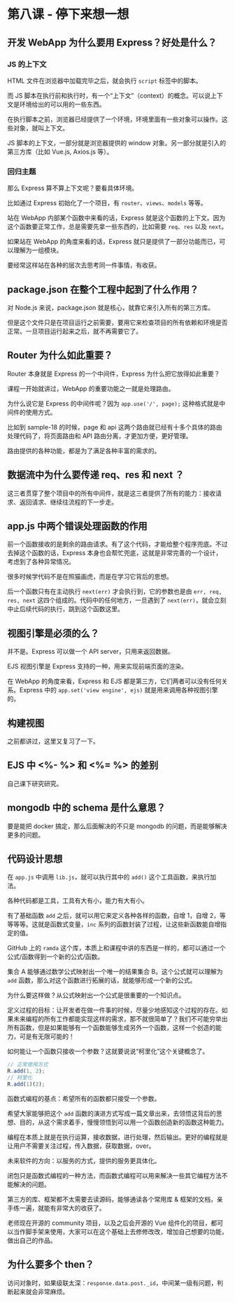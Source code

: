 # 第八课 - 停下来想一想

## 开发 WebApp 为什么要用 Express？好处是什么？

### JS 的上下文

HTML 文件在浏览器中加载完毕之后，就会执行 `script` 标签中的脚本。

而 JS 脚本在执行前和执行时，有一个“上下文”（context）的概念。可以说上下文是环境给出的可以用的一些东西。

在执行脚本之前，浏览器已经提供了一个环境，环境里面有一些对象可以操作。这些对象，就叫上下文。

JS 脚本的上下文，一部分就是浏览器提供的 window 对象。另一部分就是引入的第三方库（比如 Vue.js, Axios.js 等）。

### 回归主题

那么 Express 算不算上下文呢？要看具体环境。

比如通过 Express 初始化了一个项目，有 `router`、`views`、`models` 等等。

站在 WebApp 内部某个函数中来看的话，Express 就是这个函数的上下文。因为这个函数要正常工作，总是需要先拿一些东西的，比如需要 `req`、`res` 以及 `next`。

如果站在 WebApp 的角度来看的话，Express 就只是提供了一部分功能而已，可以理解为一组模块。

要经常这样站在各种的层次去思考同一件事情，有收获。

## package.json 在整个工程中起到了什么作用？

对 Node.js 来说，package.json 就是核心，就靠它来引入所有的第三方库。

但是这个文件只是在项目运行之前需要，要用它来检查项目的所有依赖和环境是否正常。一旦项目运行起来之后，就不再需要它了。

## Router 为什么如此重要？

Router 本身就是 Express 的一个中间件，Express 为什么把它放得如此重要？

课程一开始就讲过，WebApp 的重要功能之一就是处理路由。

为什么说它是 Express 的中间件呢？因为 `app.use('/', page);` 这种格式就是中间件的使用方式。

比如到 sample-18 的时候，page 和 api 这两个路由就已经有十多个具体的路由处理代码了，将页面路由和 API 路由分离，才更加方便，更好管理。

路由提供的各种功能，都是为了满足各种丰富的需求的。

## 数据流中为什么要传递 req、res 和 next ？

这三者贯穿了整个项目中的所有中间件，就是这三者提供了所有的能力：接收请求、返回请求、继续往流程的下一步走。

## app.js 中两个错误处理函数的作用

前一个函数接收的是剩余的路由请求。有了这个代码，才能给整个程序兜底。不过去掉这个函数的话，Express 本身也会帮忙兜底，这就是非常完善的一个设计，考虑到了各种异常情况。

很多时候学代码不是在照猫画虎，而是在学习它背后的思想。

后一个函数只有在主动执行 `next(err)` 才会执行到，它的参数也是由 `err, req, res, next` 这四个组成的。代码中的任何地方，一旦遇到了 `next(err)`，就会立刻中止后续代码的执行，跳到这个函数这里。

## 视图引擎是必须的么？

并不是。Express 可以做一个 API server，只用来返回数据。

EJS 视图引擎是 Express 支持的一种，用来实现前端页面的渲染。

在 WebApp 的角度来看，Express 和 EJS 都是第三方，它们两者可以没有任何关系。Express 中的 `app.set('view engine', ejs)` 就是用来调用各种视图引擎的。

## 构建视图

之前都讲过，这里又复习了一下。

## EJS 中 <%- %> 和 <%= %> 的差别

自己课下研究研究。

## mongodb 中的 schema 是什么意思？

要是能把 docker 搞定，那么后面解决的不只是 mongodb 的问题，而是能够解决更多的问题。

## 代码设计思想

在 `app.js` 中调用 `lib.js`，就可以执行其中的 `add()` 这个工具函数，来执行加法。

各种代码都是工具，工具有大有小，能力有大有小。

有了基础函数 `add` 之后，就可以用它来定义各种各样的函数，自增 1，自增 2，等等等等。这就是函数式变量，`inc` 系列的函数封装了过程，让这些新函数能自增指定的值。

GitHub 上的 `ramda` 这个库，本质上和课程中讲的东西是一样的，都可以通过一个公式/函数得到一个新的公式/函数。

集合 A 能够通过数学公式映射出一个唯一的结果集合 B。这个公式就可以理解为 `add` 函数，那么对这个函数进行拓展的话，就能够形成一个新的公式。

为什么要这样做？从公式映射出一个公式是很重要的一个知识点。

定义过程的目标：让开发者在做一件事的时候，尽量少地感知这个过程的存在。如果未来编程的所有工作都能实现这样的需求，那不就很简单了？我们不可能穷举出所有函数，但是如果能够有一个函数能够生成另外一个函数，这样一个创造的能力，可是有无限可能的！

如何能让一个函数只接收一个参数？这就要说说“柯里化”这个关键概念了。

```javascript
// 正常使用方式
R.add(1, 2);
// 柯里化
R.add(1)(2);
```

函数式编程的基点：希望所有的函数都只接受一个参数。

希望大家能够把这个 `add` 函数的演进方式写成一篇文章出来，去领悟这背后的思想、目的，从这个需求着手，慢慢领悟到可以用一个函数创造新的函数这种能力。

编程在本质上就是在执行运算，接收数据，进行处理，然后输出。更好的编程就是让用户不需要关注过程，传入数据，获取数据，over。

未来软件的方向：以服务的方式，提供的服务更具体化。

闭包只是函数式编程的一种方法，而函数式编程可以用来解决一些其它编程方法不能解决的问题。

第三方的库、框架都不太需要去读源码，能够通读各个常用库 & 框架的文档，亲手练一遍，就能有非常大的收获了。

老师现在开源的 community 项目，以及之后会开源的 Vue 组件化的项目，都可以当作脚手架来使用，大家可以在这个基础上去修修改改，增加自己想要的功能，做出自己的作品。

## 为什么要多个 then？

访问对象时，如果级联太深：`response.data.post._id`，中间某一级有问题，判断起来就会非常麻烦。
